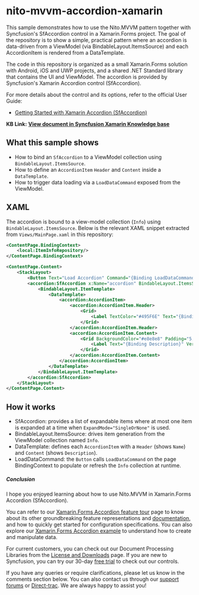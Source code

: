 # nito-mvvm-accordion-xamarin

This sample demonstrates how to use the Nito.MVVM pattern together with Syncfusion's SfAccordion control in a Xamarin.Forms project. The goal of the repository is to show a simple, practical pattern where an accordion is data-driven from a ViewModel (via BindableLayout.ItemsSource) and each AccordionItem is rendered from a DataTemplate.

The code in this repository is organized as a small Xamarin.Forms solution with Android, iOS and UWP projects, and a shared .NET Standard library that contains the UI and ViewModel. The accordion is provided by Syncfusion's Xamarin Accordion control (SfAccordion).

For more details about the control and its options, refer to the official User Guide:

- [Getting Started with Xamarin Accordion (SfAccordion)](https://help.syncfusion.com/xamarin/accordion/getting-started)


**KB Link:** **[View document in Syncfusion Xamarin Knowledge base](https://www.syncfusion.com/kb/12204/how-to-use-nito-mvvm-in-xamarin-forms-accordion-sfaccordion)**


## What this sample shows

- How to bind an `SfAccordion` to a ViewModel collection using `BindableLayout.ItemsSource`.
- How to define an `AccordionItem` `Header` and `Content` inside a `DataTemplate`.
- How to trigger data loading via a `LoadDataCommand` exposed from the ViewModel.

## XAML

The accordion is bound to a view-model collection (`Info`) using `BindableLayout.ItemsSource`. Below is the relevant XAML snippet extracted from `Views/MainPage.xaml` in this repository:

```xml
<ContentPage.BindingContext>
    <local:ItemInfoRepository/>
</ContentPage.BindingContext>

<ContentPage.Content>
    <StackLayout>
        <Button Text="Load Accordion" Command="{Binding LoadDataCommand}" HeightRequest="50"/>
        <accordion:SfAccordion x:Name="accordion" BindableLayout.ItemsSource="{Binding Info}" HorizontalOptions="FillAndExpand" VerticalOptions="FillAndExpand" ExpandMode="SingleOrNone">
            <BindableLayout.ItemTemplate>
                <DataTemplate>
                    <accordion:AccordionItem>
                        <accordion:AccordionItem.Header>
                            <Grid>
                                <Label TextColor="#495F6E" Text="{Binding Name}" VerticalOptions="Center" HorizontalOptions="Center" HeightRequest="50" VerticalTextAlignment="Center"/>
                            </Grid>
                        </accordion:AccordionItem.Header>
                        <accordion:AccordionItem.Content>
                            <Grid BackgroundColor="#e8e8e8" Padding="5,0,0,0">
                                <Label Text="{Binding Description}" VerticalOptions="Center"/>
                            </Grid>
                        </accordion:AccordionItem.Content>
                    </accordion:AccordionItem>
                </DataTemplate>
            </BindableLayout.ItemTemplate>
        </accordion:SfAccordion>
    </StackLayout>
</ContentPage.Content>
```

## How it works

- SfAccordion: provides a list of expandable items where at most one item is expanded at a time when `ExpandMode="SingleOrNone"` is used.
- BindableLayout.ItemsSource: drives item generation from the ViewModel collection named `Info`.
- DataTemplate: defines each `AccordionItem` with a `Header` (shows `Name`) and `Content` (shows `Description`).
- LoadDataCommand: the `Button` calls `LoadDataCommand` on the page BindingContext to populate or refresh the `Info` collection at runtime.


##### Conclusion
I hope you enjoyed learning about how to use Nito.MVVM in Xamarin.Forms Accordion (SfAccordion).

You can refer to our  [Xamarin.Forms Accordion feature tour](https://www.syncfusion.com/xamarin-ui-controls/xamarin-accordion) page to know about its other groundbreaking feature representations and [documentation](https://help.syncfusion.com/xamarin/accordion/getting-started), and how to quickly get started for configuration specifications. You can also explore our [Xamarin.Forms Accordion example](https://www.syncfusion.com/demos/xamarin) to understand how to create and manipulate data.

For current customers, you can check out our Document Processing Libraries from the [License and Downloads](https://www.syncfusion.com/account/login) page. If you are new to Syncfusion, you can try our 30-day [free trial](https://www.syncfusion.com/downloads) to check out our controls.

If you have any queries or require clarifications, please let us know in the comments section below. You can also contact us through our [support forums](https://www.syncfusion.com/forums) or [Direct-trac](https://support.syncfusion.com/create). We are always happy to assist you!


